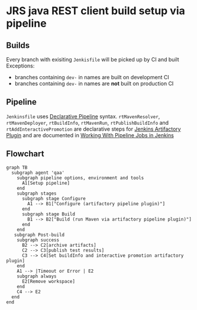 # JRS java REST client build setup via pipeline

## Builds
Every branch with exisiting `Jenkisfile` will be picked up by CI and built
Exceptions:
* branches containing `dev-` in names are built on development CI
* branches containing `dev-` in names are **not** built on production CI

## Pipeline
`Jenkinsfile` uses [Declarative Pipeline](
https://jenkins.io/doc/book/pipeline/syntax/#declarative-pipeline) 
syntax. 
`rtMavenResolver`, `rtMavenDeployer`, `rtBuildInfo`, `rtMavenRun`, `rtPublishBuildInfo` and 
`rtAddInteractivePromotion` are declarative steps for [Jenkins Artifactory Plugin](
https://github.com/JFrog/jenkins-artifactory-plugin) and are documented in 
[Working With Pipeline Jobs in Jenkins](https://www.jfrog.com/confluence/display/RTF/Working+With+Pipeline+Jobs+in+Jenkins)

## Flowchart
```mermaid
graph TB
  subgraph agent 'qaa'
    subgraph pipeline options, environment and tools
      A1[Setup pipeline]
    end
    subgraph stages
      subgraph stage Configure
        A1 --> B1["Configure (artifactory pipeline plugin)"]
      end
      subgraph stage Build
        B1 --> B2["Build (run Maven via artifactory pipeline plugin)"]
      end
    end
   subgraph Post-build
    subgraph success
      B2 --> C2[archive artifacts]
      C2 --> C3[publish test results]
      C3 --> C4[Set buildInfo and interactive promotion artifactory plugin]
    end
    A1 --> |Timeout or Error | E2
    subgraph always
      E2[Remove workspace]
    end
    C4 --> E2
  end
end
```
